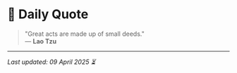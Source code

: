# 📜 Daily Quote

> "Great acts are made up of small deeds."  
> — **Lao Tzu**

---

_Last updated: 09 April 2025 ⏳_
